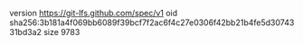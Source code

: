 version https://git-lfs.github.com/spec/v1
oid sha256:3b181a4f069bb6089f39bcf7f2ac6f4c27e0306f42bb21b4fe5d3074331bd3a2
size 9783
